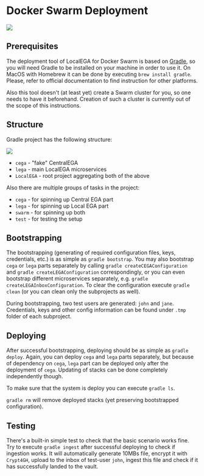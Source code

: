 # Docker Swarm Deployment

![](https://habrastorage.org/webt/zt/rm/bk/ztrmbknpfaz9ybmoy3j12x5tlcw.gif)

## Prerequisites

The deployment tool of LocalEGA for Docker Swarm is based on [Gradle](https://gradle.org/), so you will need Gradle to 
be installed on your machine in order to use it. On MacOS with Homebrew it can be done by executing 
`brew install gradle`. Please, refer to official documentation to find instruction for other platforms.

Also this tool doesn't (at least yet) create a Swarm cluster for you, so one needs to have it beforehand. Creation of 
such a cluster is currently out of the scope of this instructions.

## Structure

Gradle project has the following structure:

![](https://habrastorage.org/webt/ha/6h/2v/ha6h2vgaa-rftanbqmm-gzqe3su.png)

- `cega` - "fake" CentralEGA
- `lega` - main LocalEGA microservices
- `LocalEGA` - root project aggregating both of the above

Also there are multiple groups of tasks in the project:
- `cega` - for spinning up Central EGA part
- `lega` - for spinning up Local EGA part
- `swarm` - for spinning up both
- `test` - for testing the setup

## Bootstrapping

The bootstrapping (generating of required configuration files, keys, credentials, etc.) is as simple as 
`gradle bootstrap`. You may also bootstrap `cega` or `lega` parts separately by calling `gradle createCEGAConfiguration`
and `gradle createLEGAConfiguration` correspondingly, or you can even bootstrap different microservices separately, e.g.
`gradle createLEGAInboxConfiguration`. To clear the configuration execute `gradle clean` (or you can clean only the 
subprojects as well).

During bootstrapping, two test users are generated: `john` and `jane`. Credentials, keys and other config information 
can be found under `.tmp` folder of each subproject. 

## Deploying

After successful bootstrapping, deploying should be as simple as `gradle deploy`. Again, you can deploy `cega` and 
`lega` parts separately, but because of dependency on `cega`, `lega` part can be deployed only after the deployment of 
`cega`. Updating of stacks can be done completely independently though. 

To make sure that the system is deploy you can execute `gradle ls`. 

`gradle rm` will remove deployed stacks (yet preserving bootstrapped configuration).

## Testing

There's a built-in simple test to check that the basic scenario works fine. Try to execute `gradle ingest` after 
successful deploying to check if ingestion works. It will automatically generate 10MBs file, encrypt it with `Crypt4GH`, 
upload to the inbox of test-user `john`, ingest this file and check if it has successfully landed to the vault. 